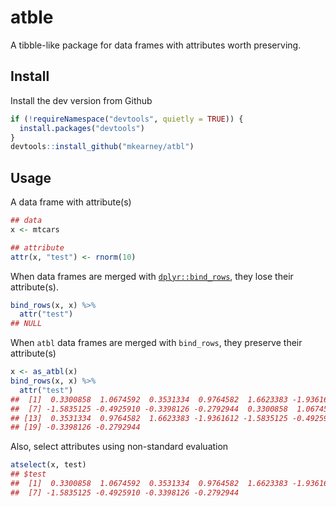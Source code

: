 atble
================

A tibble-like package for data frames with attributes worth preserving.

Install
-------

Install the dev version from Github

``` r
if (!requireNamespace("devtools", quietly = TRUE)) {
  install.packages("devtools")
}
devtools::install_github("mkearney/atbl")
```

Usage
-----

A data frame with attribute(s)

``` r
## data
x <- mtcars

## attribute
attr(x, "test") <- rnorm(10)
```

When data frames are merged with [`dplyr::bind_rows`](https://github.com/tidyverse/dplyr), they lose their attribute(s).

``` r
bind_rows(x, x) %>% 
  attr("test")
## NULL
```

When `atbl` data frames are merged with `bind_rows`, they preserve their attribute(s)

``` r
x <- as_atbl(x)
bind_rows(x, x) %>%
  attr("test")
##  [1]  0.3300858  1.0674592  0.3531334  0.9764582  1.6623383 -1.9361612
##  [7] -1.5835125 -0.4925910 -0.3398126 -0.2792944  0.3300858  1.0674592
## [13]  0.3531334  0.9764582  1.6623383 -1.9361612 -1.5835125 -0.4925910
## [19] -0.3398126 -0.2792944
```

Also, select attributes using non-standard evaluation

``` r
atselect(x, test)
## $test
##  [1]  0.3300858  1.0674592  0.3531334  0.9764582  1.6623383 -1.9361612
##  [7] -1.5835125 -0.4925910 -0.3398126 -0.2792944
```

<!--
## Tidy evaluation reading materials

+ [Slides: Tidy Eval Hygienic FEXPRS](https://www.r-project.org/dsc/2017/slides/tidyeval-hygienic-fexprs.pdf)
+ [Thesis](https://web.wpi.edu/Pubs/ETD/Available/etd-090110-124904/unrestricted/jshutt.pdf)
+ [Blog post](http://www.onceupondata.com/2017/08/12/my-first-steps-into-the-world-of-tidyeval/)

-->
